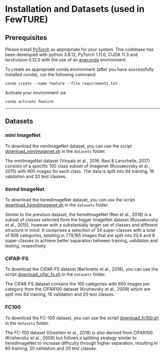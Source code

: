 # Installation and Datasets  (used in FewTURE)

## Prerequisites
Please install [PyTorch](https://pytorch.org/)  as appropriate for your system. This codebase has been developed with 
python 3.8.12, PyTorch 1.11.0, CUDA 11.3 and torchvision 0.12.0 with the use of an 
[anaconda](https://docs.conda.io/en/latest/miniconda.html) environment.

To create an appropriate conda environment (after you have successfully installed conda), run the following command:
```
conda create --name fewture --file requirements.txt
```
Activate your environment via
```
conda activate fewture
```
----------


## Datasets
### <i>mini</i> ImageNet
To download the miniImageNet dataset, you can use the script [download_miniimagenet.sh](https://github.com/mrkshllr/FewTURE/datasets/download_miniimagenet.sh) in the `datasets` folder.

The miniImageNet dataset (Vinyals et al., 2016; Ravi & Larochelle, 2017) consists of a specific 100 class subset of Imagenet (Russakovsky et al., 2015) with 600 images
for each class. The data is split into 64 training, 16 validation and 20 test classes.

### <i>tiered</i> ImageNet
To download the tieredImageNet dataset, you can use the script [download_tieredimagenet.sh](https://github.com/mrkshllr/FewTURE/datasets/download_tieredimagenet.sh) in the `datasets` folder.

Similar to the previous dataset, the tieredImageNet (Ren et al., 2018) is a subset of classes
selected form the bigger ImageNet dataset (Russakovsky et al., 2015), however with a substantially larger set of classes and
different structure in mind. It comprises a selection of 34 super-classes with a total of 608 categories,
totalling in 779,165 images that are split into 20,6 and 8 super-classes to achieve better separation
between training, validation and testing, respectively.

### CIFAR-FS
To download the CIFAR-FS dataset (Bertinetto et al., 2018), you can use the script [download_cifar_fs.sh](https://github.com/mrkshllr/FewTURE/datasets/download_cifar_fs.sh) in the `datasets` folder.

The CIFAR-FS dataset contains the 100 categories with 600 images per category
from the CIFAR100 dataset (Krizhevsky et al., 2009) which are split into 64 training, 16 validation and 20 test classes.

### FC100
To download the FC-100 dataset, you can use the script [download_fc100.sh](https://github.com/mrkshllr/FewTURE/datasets/download_fc100.sh) in the `datasets` folder.

The FC-100 dataset (Oreshkin et al., 2018) is also derived from CIFAR100 (Krizhevsky et al., 2009) but follows a splitting strategy
similar to tieredImageNet to increase difficulty through higher separation, resulting in 60 training, 20
validation and 20 test classes.

